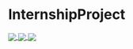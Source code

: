 # InternshipProject


<a href="https://github.com/shrikantpadhy18/Covid19">
  <img align="center" src="https://github-readme-stats.vercel.app/api?username=shrikantpadhy18&show_icons=true&theme=radical" />
</a>


<a href="https://github.com/shrikantpadhy18/Covid19">
  <img align="center" src="https://github-readme-stats.vercel.app/api/top-langs/?username=shrikantpadhy18"/>
</a>

<a href="https://github.com/shrikantpadhy18/Covid19">
  <img align="center" src="https://github-readme-stats.vercel.app/api/pin/?username=shrikantpadhy18"/>
</a>




